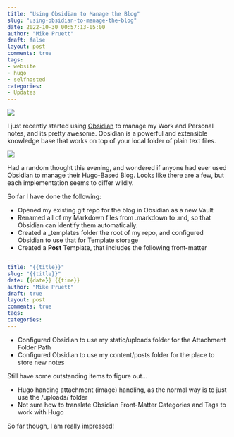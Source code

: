 ```yaml
---
title: "Using Obsidian to Manage the Blog"
slug: "using-obsidian-to-manage-the-blog"
date: 2022-10-30 00:57:13-05:00
author: "Mike Pruett"
draft: false
layout: post
comments: true
tags:
- website
- hugo
- selfhosted 
categories:
- Updates
---
```


![](/uploads/obsidian-logo.png)

I just recently started using [Obsidian](https://obsidian.md/) to manage my Work and Personal notes, and its pretty awesome. Obsidian is a powerful and extensible knowledge base that works on top of your local folder of plain text files.

![](/uploads/obsidian-hero.png)

Had a random thought this evening, and wondered if anyone had ever used Obsidian to manage their Hugo-Based Blog. Looks like there are a few, but each implementation seems to differ wildly.

So far I have done the following:
- Opened my existing git repo for the blog in Obsidian as a new Vault
- Renamed all of my Markdown files from .markdown to .md, so that Obsidian can identify them automatically.
- Created a \_templates folder the root of my repo, and configured Obsidian to use that for Template storage
- Created a **Post** Template, that includes the following front-matter
```yaml
---
title: "{{title}}"
slug: "{{title}}"
date: {{date}} {{time}}
author: "Mike Pruett"
draft: true
layout: post
comments: true
tags:
categories:
---
```
- Configured Obsidian to use my static/uploads folder for the Attachment Folder Path
- Configured Obsidian to use my content/posts folder for the place to store new notes

Still have some outstanding items to figure out...
- Hugo handing attachment (image) handling, as the normal way is to just use the \/uploads\/ folder
- Not sure how to translate Obsidian Front-Matter Categories and Tags to work with Hugo

So far though, I am really impressed!
